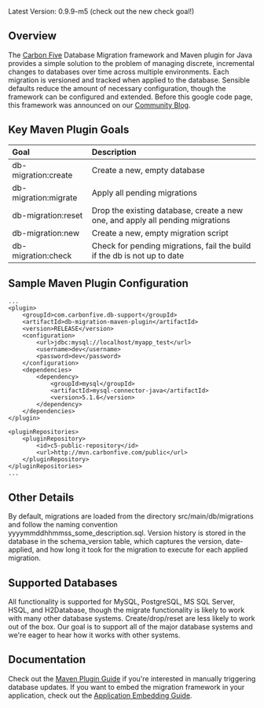 Latest Version: 0.9.9-m5 (check out the new check goal!)

## Overview ##

The [Carbon Five](http://www.carbonfive.com) Database Migration framework and Maven plugin for Java provides a simple solution to the problem of managing discrete, incremental changes to databases over time across multiple environments.  Each migration is versioned and tracked when applied to the database.  Sensible defaults reduce the amount of necessary configuration, though the framework can be configured and extended.  Before this google code page, this framework was announced on our [Community Blog](http://blog.carbonfive.com/2008/02/java/introducing-java-db-migrations).

## Key Maven Plugin Goals ##

| **Goal** | **Description** |
|:---------|:----------------|
|db-migration:create|Create a new, empty database|
|db-migration:migrate|Apply all pending migrations|
|db-migration:reset|Drop the existing database, create a new one, and apply all pending migrations|
|db-migration:new|Create a new, empty migration script|
|db-migration:check|Check for pending migrations, fail the build if the db is not up to date|

## Sample Maven Plugin Configuration ##

```
...
<plugin>
    <groupId>com.carbonfive.db-support</groupId>
    <artifactId>db-migration-maven-plugin</artifactId>
    <version>RELEASE</version>
    <configuration>
        <url>jdbc:mysql://localhost/myapp_test</url>
        <username>dev</username>
        <password>dev</password>
    </configuration>
    <dependencies>
        <dependency>
            <groupId>mysql</groupId>
            <artifactId>mysql-connector-java</artifactId>
            <version>5.1.6</version>
        </dependency>
    </dependencies>
</plugin>

<pluginRepositories>
    <pluginRepository>
        <id>c5-public-repository</id>
        <url>http://mvn.carbonfive.com/public</url>
    </pluginRepository>
</pluginRepositories>
...
```

## Other Details ##

By default, migrations are loaded from the directory src/main/db/migrations and follow the naming convention yyyymmddhhmmss\_some\_description.sql.  Version history is stored in the database in the schema\_version table, which captures the version, date-applied, and how long it took for the migration to execute for each applied migration.

## Supported Databases ##

All functionality is supported for MySQL, PostgreSQL, MS SQL Server, HSQL, and H2Database, though the migrate functionality is likely to work with many other database systems.  Create/drop/reset are less likely to work out of the box.  Our goal is to support all of the major database systems and we're eager to hear how it works with other systems.

## Documentation ##

Check out the [Maven Plugin Guide](MavenPlugin.md) if you're interested in manually triggering database updates.  If you want to embed the migration framework in your application, check out the [Application Embedding Guide](ApplicationEmbedding.md).